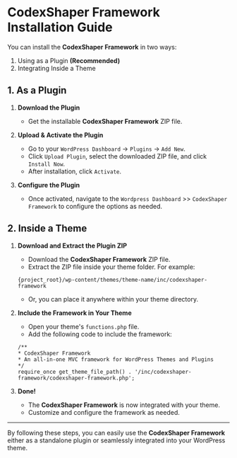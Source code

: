 # CodexShaper Framework Installation Guide

You can install the **CodexShaper Framework** in two ways:

1. Using as a Plugin **(Recommended)**
2. Integrating Inside a Theme

## 1. As a Plugin

1. **Download the Plugin**

    - Get the installable **CodexShaper Framework** ZIP file.

2. **Upload & Activate the Plugin**

    - Go to your `WordPress Dashboard` → `Plugins` → `Add New`.
    - Click `Upload Plugin`, select the downloaded ZIP file, and click `Install Now`.
    - After installation, click `Activate`.

3. **Configure the Plugin**

    - Once activated, navigate to the `Wordpress Dashboard` >> `CodexShaper Framework` to configure the options as needed.


## 2. Inside a Theme

1. **Download and Extract the Plugin ZIP**

    - Download the **CodexShaper Framework** ZIP file.
    - Extract the ZIP file inside your theme folder. For example:
    ```
    {project_root}/wp-content/themes/theme-name/inc/codexshaper-framework
    ```
    - Or, you can place it anywhere within your theme directory.

2. **Include the Framework in Your Theme**

    - Open your theme's `functions.php` file.
    - Add the following code to include the framework:
    ```
    /**
    * CodexShaper Framework
    * An all-in-one MVC framework for WordPress Themes and Plugins
    */
    require_once get_theme_file_path() . '/inc/codexshaper-framework/codexshaper-framework.php';
    ```

3. **Done!**

    - The **CodexShaper Framework** is now integrated with your theme.
    - Customize and configure the framework as needed.

--- 

By following these steps, you can easily use the **CodexShaper Framework** either as a standalone plugin or 
seamlessly integrated into your WordPress theme.
